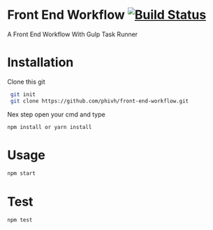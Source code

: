 # Front End Workflow [![Build Status](https://travis-ci.org/phivh/front-end-workflow.svg?branch=master)](https://travis-ci.org/phivh/front-end-workflow)

A Front End Workflow With Gulp Task Runner

# Installation

Clone this git

 ```sh
  git init
  git clone https://github.com/phivh/front-end-workflow.git
  ```
Nex step open your cmd and type

  ```sh
  npm install or yarn install
  ```

# Usage

  ```sh
  npm start
  ```

# Test

  ```sh
  npm test
  ```